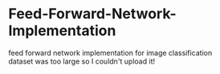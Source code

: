 # Feed-Forward-Network-Implementation
feed forward network implementation for image classification <br>
dataset was too large so I couldn't upload it!
